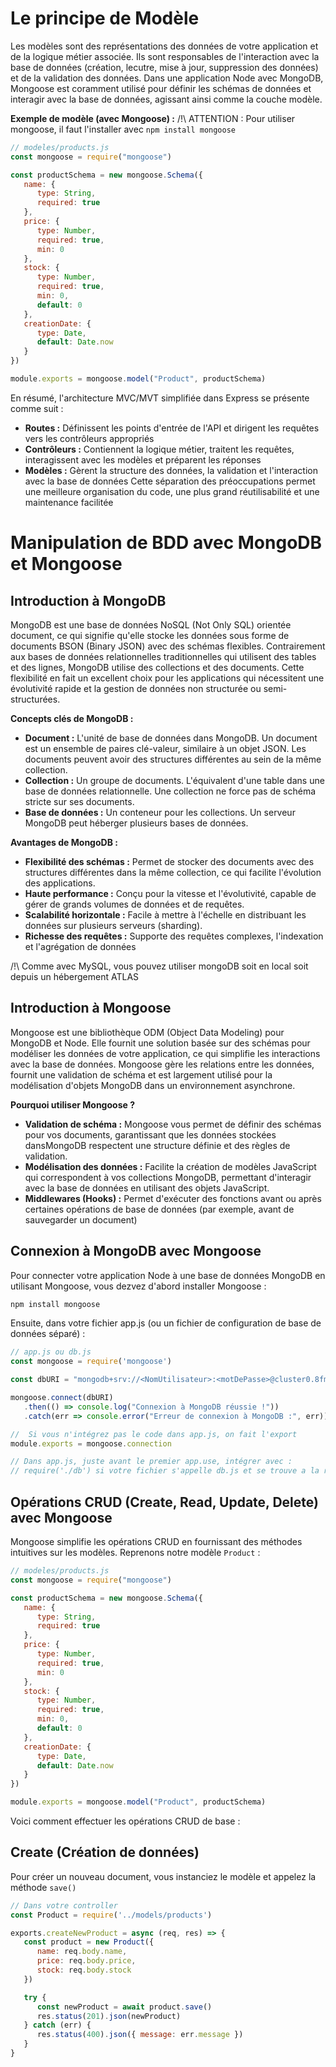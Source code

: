 # Le principe de Modèle
Les modèles sont des représentations des données de votre application et de la logique métier associée. Ils sont responsables de l'interaction avec la base de données (création, lecutre, mise à jour, suppression des données) et de la validation des données. Dans une application Node avec MongoDB, Mongoose est coramment utilisé pour définir les schémas de données et interagir avec la base de données, agissant ainsi comme la couche modèle.

**Exemple de modèle (avec Mongoose) :**
/!\ ATTENTION : Pour utiliser mongoose, il faut l'installer avec `npm install mongoose`
```javascript
// modeles/products.js
const mongoose = require("mongoose")

const productSchema = new mongoose.Schema({
   name: {
      type: String,
      required: true
   },
   price: {
      type: Number,
      required: true,
      min: 0
   },
   stock: {
      type: Number,
      required: true,
      min: 0,
      default: 0
   },
   creationDate: {
      type: Date,
      default: Date.now
   }
})

module.exports = mongoose.model("Product", productSchema)
```

En résumé, l'architecture MVC/MVT simplifiée dans Express se présente comme suit :
* **Routes :** Définissent les points d'entrée de l'API et dirigent les requêtes vers les contrôleurs appropriés
* **Contrôleurs :** Contiennent la logique métier, traitent les requêtes, interagissent avec les modèles et préparent les réponses
* **Modèles :** Gèrent la structure des données, la validation et l'interaction avec la base de données
Cette séparation des préoccupations permet une meilleure organisation du code, une plus grand réutilisabilité et une maintenance facilitée

# Manipulation de BDD avec MongoDB et Mongoose
## Introduction à MongoDB
MongoDB est une base de données NoSQL (Not Only SQL) orientée document, ce qui signifie qu'elle stocke les données sous forme de documents BSON (Binary JSON) avec des schémas flexibles.
Contrairement aux bases de données relationnelles traditionnelles qui utilisent des tables et des lignes, MongoDB utilise des collections et des documents. Cette flexibilité en fait un excellent choix pour les applications qui nécessitent une évolutivité rapide et la gestion de données non structurée ou semi-structurées.

**Concepts clés de MongoDB :**
* **Document :** L'unité de base de données dans MongoDB. Un document est un ensemble de paires clé-valeur, similaire à un objet JSON. Les documents peuvent avoir des structures différentes au sein de la même collection.
* **Collection :** Un groupe de documents. L'équivalent d'une table dans une base de données relationnelle. Une collection ne force pas de schéma stricte sur ses documents.
* **Base de données :** Un conteneur pour les collections. Un serveur MongoDB peut héberger plusieurs bases de données.

**Avantages de MongoDB :**
* **Flexibilité des schémas :** Permet de stocker des documents avec des structures différentes dans la même collection, ce qui facilite l'évolution des applications.
* **Haute performance :** Conçu pour la vitesse et l'évolutivité, capable de gérer de grands volumes de données et de requêtes.
* **Scalabilité horizontale :** Facile à mettre à l'échelle en distribuant les données sur plusieurs serveurs (sharding).
* **Richesse des requêtes :** Supporte des requêtes complexes, l'indexation et l'agrégation de données

/!\ Comme avec MySQL, vous pouvez utiliser mongoDB soit en local soit depuis un hébergement ATLAS

## Introduction à Mongoose
Mongoose est une bibliothèque ODM (Object Data Modeling) pour MongoDB et Node. Elle fournit une solution basée sur des schémas pour modéliser les données de votre application, ce qui simplifie les interactions avec la base de données. Mongoose gère les relations entre les données, fournit une validation de schéma et est largement utilisé pour la modélisation d'objets MongoDB dans un environnement asynchrone.

**Pourquoi utiliser Mongoose ?**
* **Validation de schéma :** Mongoose vous permet de définir des schémas pour vos documents, garantissant que les données stockées dansMongoDB respectent une structure définie et des règles de validation.
* **Modélisation des données :** Facilite la création de modèles JavaScript qui correspondent à vos collections MongoDB, permettant d'interagir avec la base de données en utilisant des objets JavaScript.
* **Middlewares (Hooks) :** Permet d'exécuter des fonctions avant ou après certaines opérations de base de données (par exemple, avant de sauvegarder un document)

## Connexion à MongoDB avec Mongoose
Pour connecter votre application Node à une base de données MongoDB en utilisant Mongoose, vous dezvez d'abord installer Mongoose :
```bash
npm install mongoose
```
Ensuite, dans votre fichier app.js (ou un fichier de configuration de base de données séparé) :
```javascript
// app.js ou db.js
const mongoose = require('mongoose')

const dbURI = "mongodb+srv://<NomUtilisateur>:<motDePasse>@cluster0.8fmj9is.mongodb.net/?retryWrites=true&w=majority&appName=Cluster0" // Utilisez les infos fournies par MongoDB Atlas

mongoose.connect(dbURI)
   .then(() => console.log("Connexion à MongoDB réussie !"))
   .catch(err => console.error("Erreur de connexion à MongoDB :", err))

//  Si vous n'intégrez pas le code dans app.js, on fait l'export
module.exports = mongoose.connection 

// Dans app.js, juste avant le premier app.use, intégrer avec :
// require('./db') si votre fichier s'appelle db.js et se trouve a la racine de votre document
```
## Opérations CRUD (Create, Read, Update, Delete) avec Mongoose
Mongoose simplifie les opérations CRUD en fournissant des méthodes intuitives sur les modèles. Reprenons notre modèle `Product` :
```javascript
// modeles/products.js
const mongoose = require("mongoose")

const productSchema = new mongoose.Schema({
   name: {
      type: String,
      required: true
   },
   price: {
      type: Number,
      required: true,
      min: 0
   },
   stock: {
      type: Number,
      required: true,
      min: 0,
      default: 0
   },
   creationDate: {
      type: Date,
      default: Date.now
   }
})

module.exports = mongoose.model("Product", productSchema)
```
Voici comment effectuer les opérations CRUD de base :

## Create (Création de données)
Pour créer un nouveau document, vous instanciez le modèle et appelez la méthode `save()`
```javascript
// Dans votre controller
const Product = require('../models/products')

exports.createNewProduct = async (req, res) => {
   const product = new Product({
      name: req.body.name,
      price: req.body.price,
      stock: req.body.stock
   })

   try {
      const newProduct = await product.save()
      res.status(201).json(newProduct)
   } catch (err) {
      res.status(400).json({ message: err.message })
   }
}
```